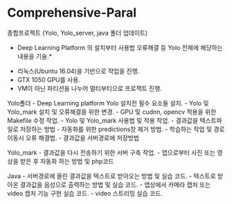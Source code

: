 # Comprehensive-Paral
종합프로젝트  (Yolo, Yolo_server, java 폴더 업데이트)

* Deep Learning Platform 의 설치부터 사용법 오류해결 등 Yolo 전체에 해당하는 내용을 기술.*

- 리눅스(Ubuntu 16.04)을 기반으로 작업을 진행.
- GTX 1050 GPU를 사용.
- VM이 아닌 파티션을 나누어 멀티부티으로 프로잭트 진행.


Yolo폴더 - Deep Learning platform Yolo 설치전 필수 요소들 설치.
        - Yolo 및 Yolo_mark 설치 및 오류해결을 위한 변경.
        - GPU 및 cudnn, opencv 적용을 위한 Makefile 수정 작업.
        - Yolo 및 Yolo_mark 사용법 및 적용 작업.
        - 결과값을 텍스트파일로 저장하는 방법
        - 자동화를 위한 predictions창 제거 방법.
        - 학습하는 작업 및 경로이동시 오류 해결법.
        - 결과값을 서버경로에 저장방법


Yolo_mark - 결과값을 다시 전송하기 위한 서버 구축 작업.
          - 앱으로부터 사진 또는 영상을 받은 후 자동화 하는 방법 및 php코드


Java - 서버경로에 올린 결과값을 텍스트로 받아오는 방법 및 실습 코드.
     - 텍스트로 받아온 결과값을 음성으로 출력하는 방법 및 실습 코드.
     - 앱상에서 카메라 캡처 또는 video 캡처 기능 구현 실습 코드.
     - video 스트리밍 실습 코드.
